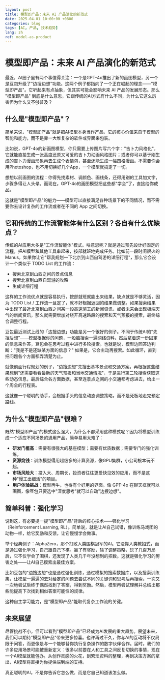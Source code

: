 ```yaml
---
layout: post
title: 模型即产品：未来 AI 产品演化的新范式
date: 2025-04-01 10:00:00 +0800
categories: blog
tags: [AI, 产品, 技术趋势]
lang: zh
ref: model-as-product
---
```


# 模型即产品：未来 AI 产品演化的新范式

最近，AI圈子里有两个事值得关注：一个是GPT-4o推出了新的画图模型，另一个是豆包升级了"边搜边想"功能。这两个例子都指向了一个正在崛起的理念——"模型即产品"。它听起来有点抽象，但其实可能会影响未来 AI 产品的发展形态。那么 "模型即产品" 到底是什么意思，它跟传统的AI方式有什么不同，为什么它这么厉害但为什么又不够普及？

## 什么是"模型即产品"？

简单来说，"模型即产品"就是把AI模型本身当作产品，它的核心价值来自于模型的智能和能力，而不是靠一大堆复杂的软件或界面来包装。

比如说，GPT-4o的新画图模型，你只需要上传图片写六个字："吉卜力风格化"，它就能直接生成一张高度还原又可爱的吉卜力动画风格图片；或者你可以基于刚生成的吉卜力漫画形象再去生成个表情包，甚至还能生成一幅四格漫画。不需要你会用Photoshop，也不用切换好几个App，一个模型就搞定了一切。

想想以前画图的流程：你得先找素材、调颜色、画线条，还得用别的工具加文字，步骤多得让人头晕。而现在，GPT-4o的画图模型把这些都"学会"了，直接给你成品。

这就是"模型即产品"的魅力——模型可以直接满足各种场景下的不同情况，而不需要你去设计复杂的工作流或者在不同的 App 之间切换。

## 它和传统的工作流智能体有什么区别？各自有什么优缺点？

传统的AI应用大多是"工作流智能体"模式。啥意思呢？就是通过预先设计好固定的流程，把AI模型和其他工具串起来，按部就班地完成任务。比如前一段时间很火的 Manus，如果你让它"帮我规划一下北京到山西自驾游的详细行程"，那么它会设计一个类似于 TODO List 的工作流：

- 搜索北京到山西之间的景点信息
- 搜索北京到山西自驾游的攻略
- 生成详细行程

这样的工作流优点就是容易执行，按部就班就能出来结果，缺点就是不够灵活，因为 TODO List / 工作流一旦定了，就不好根据返回的结果做调整。如果搜索结果中出现了最近北京到山西之间某一段高速施工的新闻资讯，或者未来会出现极端天气的新闻资讯，那么就需要增加对绕开高速路段的搜索和天气预报的搜索，最终综合调整行程。

豆包最近测试上线的「边搜边想」功能是另一个很好的例子。不同于传统AI的"先搜后想"——模型根据你的问题，一股脑搜索一遍网络资料，然后拿着这一份固定的信息来作答，豆包会在思考过程中进行多轮搜索。也就是说，模型边回答边判断："我是不是还缺某方面的信息？" 如果是，它会主动再搜索。如此循环，直到把问题各个方面都弄清楚为止。

就像前面行程规划的例子，"边搜边想"先搜出基本景点和交通方案，再根据这些结果想到"还需要看看最新的天气预报和当地交通情况"，于是进行第二轮搜索获取这些动态信息，最后综合各方面数据，甚至连景点之间的小交通都考虑进去，给出一个周全的行程表。

这就像一个聪明的助手，会根据手头的信息动态调整策略，而不是死板地走完预定路线。

## 为什么"模型即产品"很难？

既然"模型即产品"的模式这么强大，为什么不都采用这种模式呢？因为将模型训练成一个适应不同场景的通用产品，简单易用太难了：

- **研发门槛高**：需要有很强大的基座模型；需要有优质数据；需要专门的强化训练。
- **资源烧钱**：训练模型得用超级多的计算资源，像GPU集群，小公司根本玩不起。
- **市场风险大**：投入大、周期长，投资者往往更爱快见效的应用，而不是这种"慢工出细活"的项目。
- **用户体验挑战**：模型再牛，也得有个好用的界面。像 GPT-4o 在聊天框就可以画图，像豆包只要选中"深度思考"就可以自动"边搜边想"。

## 简单科普：强化学习

说到这，有必要提一提"模型即产品"背后的核心技术——强化学习（Reinforcement Learning, RL）。简单说，就是让AI自己试错，像训练马戏团的动物一样，给它奖励和反馈，让它慢慢学会做事。

举个经典例子：AlphaZero，那个打败人类围棋冠军的AI。它没靠人类教招式，而是通过强化学习，自己跟自己下棋。赢了有奖励，输了调整策略，玩了几百万局后，它不仅学会了围棋，还发现了人类几千年没想到的招数。这就是强化学习的厉害之处——让AI自己摸索出最佳方案。

比如豆包的"边搜边想"也是通过强化训练，通过模拟的搜索数据库，以及搜索训练集，让模型一遍遍的去对给定的问题去尝试不同的关键词和思考后再搜索，一次又一次地尝试后终于偶然找到了答案，得到奖励。然后，模型再尝试理解并总结出那些能提高下次找到相似答案可能性的规律。

这种自主学习能力，是"模型即产品"能取代复杂工作流的关键。

## 未来展望

尽管挑战不小，但可以看到"模型即产品"已经成为AI发展的重大趋势。展望未来，我们可以期待"模型即产品"带来更多惊喜。也许再过不久，你与AI的互动将不仅局限于问答，而更像是与一个能够替你执行复杂操作的数字伙伴合作。届时，我们的许多应用场景可能被重新定义：很多以前要在人和工具之间反复切换的事情，现在一个AI模型就能包办。从创作灵感的火花，到繁琐资料的整理，再到决策方案的拿出，AI模型将直接为你提供端到端的支持。

真正聪明的AI，不是你告诉它怎么做，而是它自己知道该怎么做。 